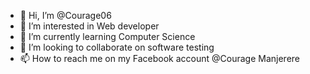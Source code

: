 - 👋 Hi, I’m @Courage06
- 👀 I’m interested in Web developer
- 🌱 I’m currently learning Computer Science
- 💞️ I’m looking to collaborate on software testing
- 📫 How to reach me on my Facebook account @Courage Manjerere

<!---
Courage06/Courage Manjerere is a ✨ special ✨ repository because its `README.md` (this file) appears on your GitHub profile.
You can click the Preview link to take a look at your changes.
--->
